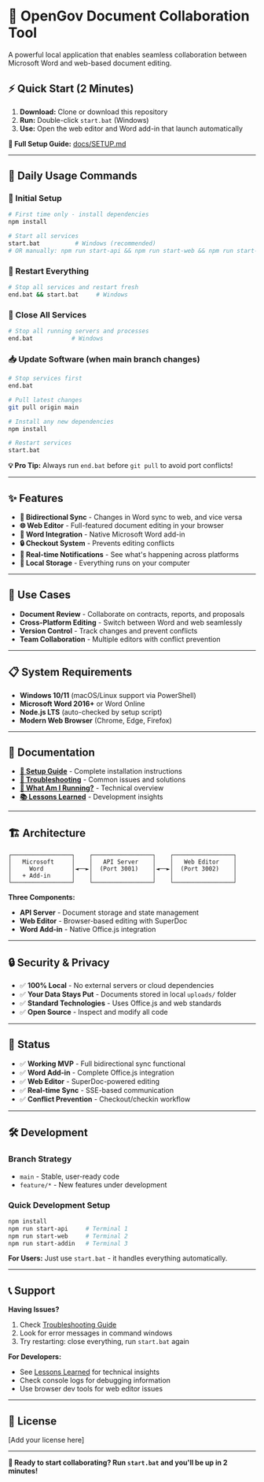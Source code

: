 # 🚀 OpenGov Document Collaboration Tool

A powerful local application that enables seamless collaboration between Microsoft Word and web-based document editing.

## **⚡ Quick Start (2 Minutes)**

1. **Download:** Clone or download this repository
2. **Run:** Double-click `start.bat` (Windows)
3. **Use:** Open the web editor and Word add-in that launch automatically

**📖 Full Setup Guide:** [docs/SETUP.md](docs/SETUP.md)

---

## **🔧 Daily Usage Commands**

### **🚀 Initial Setup**
```bash
# First time only - install dependencies
npm install

# Start all services
start.bat          # Windows (recommended)
# OR manually: npm run start-api && npm run start-web && npm run start-addin
```

### **🔄 Restart Everything**
```bash
# Stop all services and restart fresh
end.bat && start.bat     # Windows
```

### **🛑 Close All Services**
```bash
# Stop all running servers and processes
end.bat           # Windows
```

### **📥 Update Software (when main branch changes)**
```bash
# Stop services first
end.bat

# Pull latest changes
git pull origin main

# Install any new dependencies
npm install

# Restart services
start.bat
```

**💡 Pro Tip:** Always run `end.bat` before `git pull` to avoid port conflicts!

---

## **✨ Features**

- **🔄 Bidirectional Sync** - Changes in Word sync to web, and vice versa
- **🌐 Web Editor** - Full-featured document editing in your browser
- **📄 Word Integration** - Native Microsoft Word add-in
- **🔒 Checkout System** - Prevents editing conflicts
- **🔔 Real-time Notifications** - See what's happening across platforms
- **💾 Local Storage** - Everything runs on your computer

---

## **🎯 Use Cases**

- **Document Review** - Collaborate on contracts, reports, and proposals
- **Cross-Platform Editing** - Switch between Word and web seamlessly
- **Version Control** - Track changes and prevent conflicts
- **Team Collaboration** - Multiple editors with conflict prevention

---

## **📋 System Requirements**

- **Windows 10/11** (macOS/Linux support via PowerShell)
- **Microsoft Word 2016+** or Word Online
- **Node.js LTS** (auto-checked by setup script)
- **Modern Web Browser** (Chrome, Edge, Firefox)

---

## **📁 Documentation**

- **[🚀 Setup Guide](docs/SETUP.md)** - Complete installation instructions
- **[🔧 Troubleshooting](docs/TROUBLESHOOTING.md)** - Common issues and solutions  
- **[🤔 What Am I Running?](docs/WHAT-AM-I-RUNNING.md)** - Technical overview
- **[📚 Lessons Learned](lessons-learned/README.md)** - Development insights

---

## **🏗️ Architecture**

```
┌─────────────────┐    ┌─────────────────┐    ┌─────────────────┐
│   Microsoft     │    │   API Server    │    │   Web Editor    │
│     Word        │◄──►│  (Port 3001)    │◄──►│  (Port 3002)    │
│   + Add-in      │    │                 │    │                 │
└─────────────────┘    └─────────────────┘    └─────────────────┘
```

**Three Components:**
- **API Server** - Document storage and state management
- **Web Editor** - Browser-based editing with SuperDoc
- **Word Add-in** - Native Office.js integration

---

## **🔒 Security & Privacy**

- ✅ **100% Local** - No external servers or cloud dependencies
- ✅ **Your Data Stays Put** - Documents stored in local `uploads/` folder
- ✅ **Standard Technologies** - Uses Office.js and web standards
- ✅ **Open Source** - Inspect and modify all code

---

## **🚦 Status**

- ✅ **Working MVP** - Full bidirectional sync functional
- ✅ **Word Add-in** - Complete Office.js integration
- ✅ **Web Editor** - SuperDoc-powered editing
- ✅ **Real-time Sync** - SSE-based communication
- ✅ **Conflict Prevention** - Checkout/checkin workflow

---

## **🛠️ Development**

### **Branch Strategy**
- `main` - Stable, user-ready code
- `feature/*` - New features under development

### **Quick Development Setup**
```bash
npm install
npm run start-api     # Terminal 1
npm run start-web     # Terminal 2  
npm run start-addin   # Terminal 3
```

**For Users:** Just use `start.bat` - it handles everything automatically.

---

## **📞 Support**

**Having Issues?**
1. Check [Troubleshooting Guide](docs/TROUBLESHOOTING.md)
2. Look for error messages in command windows
3. Try restarting: close everything, run `start.bat` again

**For Developers:**
- See [Lessons Learned](lessons-learned/README.md) for technical insights
- Check console logs for debugging information
- Use browser dev tools for web editor issues

---

## **📜 License**

[Add your license here]

---

**🎉 Ready to start collaborating? Run `start.bat` and you'll be up in 2 minutes!** 